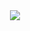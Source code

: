 

<div align="center" dir="auto" <img style="max-width: 100%;" src="https://github-readme-stats.vercel.app/api?username=NaCl117&hide=issues,prs&show_icons=true&icon_color=d35482&title_color=d35482&text_color=39290f&border_radius=10&bg_color=f0e0c5&rank_icon=percentile&border_color=d35482&ring_color=b62f60&include_all_commits=true&custom_title=🌸Estatísticas+-+Ana+Clara+Alves🌸" />
 <img style="max-width: 100%;" src="https://github-readme-stats.vercel.app/api/top-langs/?username=NaCl117&title_color=d35482&text_color=39290f&border_radius=5&bg_color=f0e0c5&border_color=d35482&custom_title=Linguagens+mais+usadas" />
</div>

<div align="center" dir="auto" <img style="max-width: 100%;" src="https://github-readme-stats.vercel.app/api?username=hussaino03&show_icons=true&theme=radical" />
